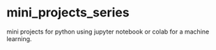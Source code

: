 # mini_projects_series
mini projects for python using jupyter notebook or colab for a machine learning.
